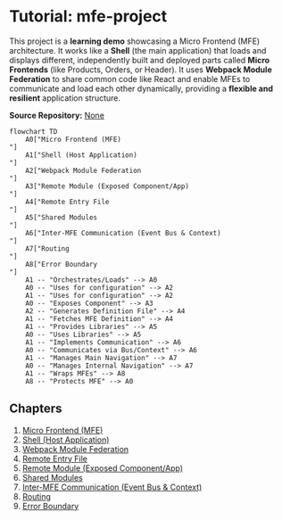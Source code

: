 # Tutorial: mfe-project

This project is a **learning demo** showcasing a Micro Frontend (MFE) architecture.
It works like a **Shell** (the main application) that loads and displays different,
independently built and deployed parts called **Micro Frontends** (like Products, Orders, or Header).
It uses **Webpack Module Federation** to share common code like React and enable MFEs
to communicate and load each other dynamically, providing a **flexible and resilient** application structure.

**Source Repository:** [None](None)

```mermaid
flowchart TD
    A0["Micro Frontend (MFE)
"]
    A1["Shell (Host Application)
"]
    A2["Webpack Module Federation
"]
    A3["Remote Module (Exposed Component/App)
"]
    A4["Remote Entry File
"]
    A5["Shared Modules
"]
    A6["Inter-MFE Communication (Event Bus & Context)
"]
    A7["Routing
"]
    A8["Error Boundary
"]
    A1 -- "Orchestrates/Loads" --> A0
    A0 -- "Uses for configuration" --> A2
    A1 -- "Uses for configuration" --> A2
    A0 -- "Exposes Component" --> A3
    A2 -- "Generates Definition File" --> A4
    A1 -- "Fetches MFE Definition" --> A4
    A1 -- "Provides Libraries" --> A5
    A0 -- "Uses Libraries" --> A5
    A1 -- "Implements Communication" --> A6
    A0 -- "Communicates via Bus/Context" --> A6
    A1 -- "Manages Main Navigation" --> A7
    A0 -- "Manages Internal Navigation" --> A7
    A1 -- "Wraps MFEs" --> A8
    A8 -- "Protects MFE" --> A0
```

## Chapters

1. [Micro Frontend (MFE)
   ](01_micro_frontend__mfe__.md)
2. [Shell (Host Application)
   ](02_shell__host_application__.md)
3. [Webpack Module Federation
   ](03_webpack_module_federation_.md)
4. [Remote Entry File
   ](04_remote_entry_file_.md)
5. [Remote Module (Exposed Component/App)
   ](05_remote_module__exposed_component_app__.md)
6. [Shared Modules
   ](06_shared_modules_.md)
7. [Inter-MFE Communication (Event Bus & Context)
   ](07_inter_mfe_communication__event_bus___context__.md)
8. [Routing
   ](08_routing_.md)
9. [Error Boundary
   ](09_error_boundary_.md)
